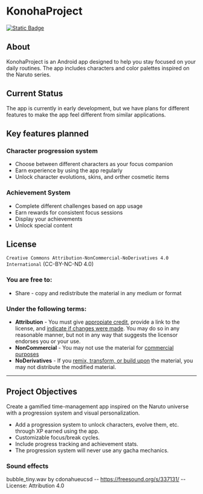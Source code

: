 # KonohaProject
[![Static Badge](https://img.shields.io/badge/CC_BY--NC--ND_4.0-blue?style=for-the-badge&color=gray)](https://github.com/Diegowh/KonohaProject/blob/main/LICENSE)

## About
KonohaProject is an Android app designed to help you stay focused on your daily routines. The app includes characters and color palettes inspired on the Naruto series.

## Current Status
The app is currently in early development, but we have plans for different features to make the app feel different from similar applications. 

## Key features planned

### Character progression system
- Choose between different characters as your focus companion
- Earn experience by using the app regularly
- Unlock character evolutions, skins, and orther cosmetic items

### Achievement System
- Complete different challenges based on app usage
- Earn rewards for consistent focus sessions
- Display your achievements
- Unlock special content

## License

`Creative Commons Attribution-NonCommercial-NoDerivatives 4.0 International` (CC-BY-NC-ND 4.0)

### You are free to:
  - Share - copy and redistribute the material in any medium or format
### Under the following terms:
  - **Attribution** - You must give [appropiate credit](https://creativecommons.org/licenses/by-nc-nd/4.0/deed.en#ref-appropriate-credit), provide a link to the license, and [indicate if changes were made](https://creativecommons.org/licenses/by-nc-nd/4.0/deed.en#ref-indicate-changes). You may do so in any reasonable manner, but not in any way that suggests the licensor endorses you or your use.
  - **NonCommercial** - You may not use the material for [commercial purposes](https://creativecommons.org/licenses/by-nc-nd/4.0/deed.en#ref-commercial-purposes)
  - **NoDerivatives** - If you [remix, transform, or build upon](https://creativecommons.org/licenses/by-nc-nd/4.0/deed.en#ref-some-kinds-of-mods) the material, you may not distribute the modified material.
  ---
## Project Objectives
Create a gamified time-management app inspired on the Naruto universe with a progression system and visual personalization.
- Add a progression system to unlock characters, evolve them, etc. through XP earned using the app.
- Customizable focus/break cycles.
- Include progress tracking and achievement stats.
- The progression system will never use any gacha mechanics.

### Sound effects
bubble_tiny.wav by cdonahueucsd -- https://freesound.org/s/337131/ -- License: Attribution 4.0
